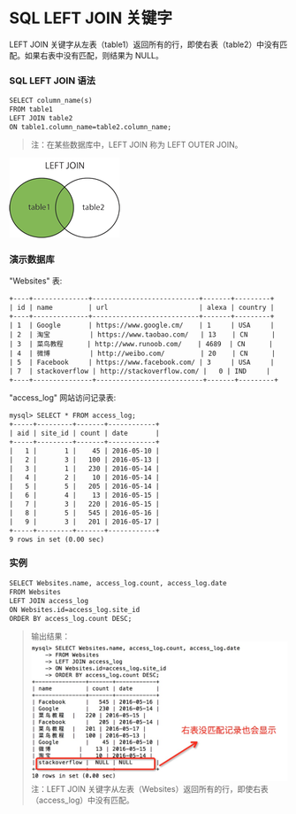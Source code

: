 # SQL LEFT JOIN 关键字

LEFT JOIN 关键字从左表（table1）返回所有的行，即使右表（table2）中没有匹配。如果右表中没有匹配，则结果为 NULL。

### SQL LEFT JOIN 语法

```
SELECT column_name(s)
FROM table1
LEFT JOIN table2
ON table1.column_name=table2.column_name;
```

> 注：在某些数据库中，LEFT JOIN 称为 LEFT OUTER JOIN。

![](/assets/leftjoin.png)

### 演示数据库

"Websites" 表:

```
+----+--------------+---------------------------+-------+---------+
| id | name         | url                       | alexa | country |
+----+--------------+---------------------------+-------+---------+
| 1  | Google       | https://www.google.cm/    | 1     | USA     |
| 2  | 淘宝          | https://www.taobao.com/   | 13    | CN      |
| 3  | 菜鸟教程      | http://www.runoob.com/    | 4689  | CN      |
| 4  | 微博          | http://weibo.com/         | 20    | CN      |
| 5  | Facebook     | https://www.facebook.com/ | 3     | USA     |
| 7  | stackoverflow | http://stackoverflow.com/ |   0 | IND     |
+----+---------------+---------------------------+-------+---------+
```

"access\_log" 网站访问记录表:

```
mysql> SELECT * FROM access_log;
+-----+---------+-------+------------+
| aid | site_id | count | date       |
+-----+---------+-------+------------+
|   1 |       1 |    45 | 2016-05-10 |
|   2 |       3 |   100 | 2016-05-13 |
|   3 |       1 |   230 | 2016-05-14 |
|   4 |       2 |    10 | 2016-05-14 |
|   5 |       5 |   205 | 2016-05-14 |
|   6 |       4 |    13 | 2016-05-15 |
|   7 |       3 |   220 | 2016-05-15 |
|   8 |       5 |   545 | 2016-05-16 |
|   9 |       3 |   201 | 2016-05-17 |
+-----+---------+-------+------------+
9 rows in set (0.00 sec)
```

### 实例

```
SELECT Websites.name, access_log.count, access_log.date
FROM Websites
LEFT JOIN access_log
ON Websites.id=access_log.site_id
ORDER BY access_log.count DESC;
```

> 输出结果：![](/assets/leftjoin输出结果.png)注：LEFT JOIN 关键字从左表（Websites）返回所有的行，即使右表（access\_log）中没有匹配。



